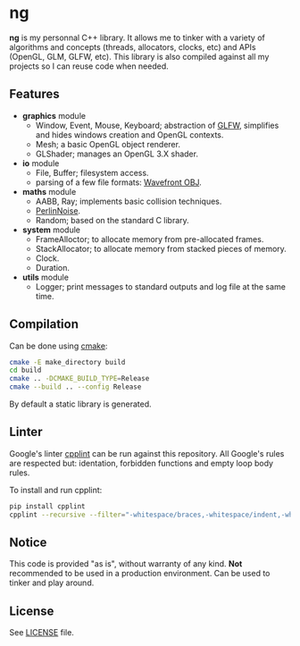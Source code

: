 # ng

**ng** is my personnal C++ library. It allows me to tinker with a variety of algorithms and concepts (threads, allocators, clocks, etc) and APIs (OpenGL, GLM, GLFW, etc). This library is also compiled against all my projects so I can reuse code when needed.


## Features

* **graphics** module
    * Window, Event, Mouse, Keyboard; abstraction of [GLFW](https://www.glfw.org/), simplifies and hides windows creation and OpenGL contexts.
    * Mesh; a basic OpenGL object renderer.
    * GLShader; manages an OpenGL 3.X shader.
* **io** module
    * File, Buffer; filesystem access.
    * parsing of a few file formats: [Wavefront OBJ](https://en.wikipedia.org/wiki/Wavefront_.obj_file).
* **maths** module
    * AABB, Ray; implements basic collision techniques.
    * [PerlinNoise](https://en.wikipedia.org/wiki/Perlin_noise).
    * Random; based on the standard C library.
* **system** module
    * FrameAlloctor; to allocate memory from pre-allocated frames.
    * StackAllocator; to allocate memory from stacked pieces of memory.
    * Clock.
    * Duration.
* **utils** module
    * Logger; print messages to standard outputs and log file at the same time.


## Compilation

Can be done using [cmake](https://cmake.org/):
```bash
cmake -E make_directory build
cd build
cmake .. -DCMAKE_BUILD_TYPE=Release
cmake --build .. --config Release
```

By default a static library is generated.


## Linter

Google's linter [cpplint](https://github.com/cpplint/cpplint) can be run against this repository. All Google's rules are respected but: identation, forbidden functions and empty loop body rules.

To install and run cpplint:
```bash
pip install cpplint
cpplint --recursive --filter="-whitespace/braces,-whitespace/indent,-whitespace/comments,-runtime/indentation_namespace,-build/c++11,-whitespace/empty_loop_body" include src
```


## Notice

This code is provided "as is", without warranty of any kind. **Not** recommended to be used in a production environment. Can be used to tinker and play around.


## License

See [LICENSE](https://github.com/lanquemar/ng/blob/master/LICENSE) file.
